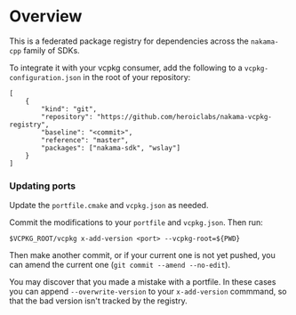 # Overview

This is a federated package registry for dependencies across the `nakama-cpp` family of SDKs.

To integrate it with your vcpkg consumer, add the following to a `vcpkg-configuration.json` in the root of your repository:

```
[
    {
        "kind": "git",
        "repository": "https://github.com/heroiclabs/nakama-vcpkg-registry",
        "baseline": "<commit>",
        "reference": "master",
        "packages": ["nakama-sdk", "wslay"]
    }
]
```

### Updating ports

Update the `portfile.cmake` and `vcpkg.json` as needed.

Commit the modifications to your `portfile` and `vcpkg.json`. Then run:

`$VCPKG_ROOT/vcpkg x-add-version <port> --vcpkg-root=${PWD}`

Then make another commit, or if your current one is not yet pushed, you can amend the current one (`git commit --amend --no-edit`).

You may discover that you made a mistake with a portfile. In these cases you can append `--overwrite-version` to your `x-add-version` commmand, so that the bad version isn't tracked by the registry.